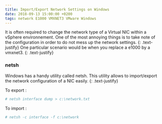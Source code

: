 ```yaml
---
title: Import/Export Network Settings on Windows
date: 2018-09-13 15:00:00 +0200
tags: network E1000 VMXNET3 VMware Windows
---
```


It is often required to change the network type of a Virtual NIC within a vSphere environnement. One of the most annoying things is to take note of the configuration in order to do not mess up the network settings.
{: .text-justify}
One particular scenario would be when you replace a e1000 by a vmxnet3.
{: .text-justify}

### netsh

Windows has a handy utility called netsh. This utility allows to import/export the network configuration of a NIC easily. 
{: .text-justify}

To export :
```bash
# netsh interface dump > c:\network.txt
```
To import : 
```bash
# netsh -c interface -f c:\network
```


